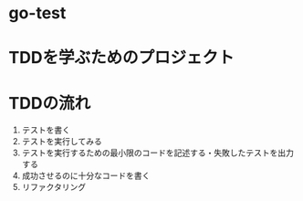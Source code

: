 # go-test

# TDDを学ぶためのプロジェクト

# TDDの流れ
1. テストを書く
2. テストを実行してみる
3. テストを実行するための最小限のコードを記述する・失敗したテストを出力する
4. 成功させるのに十分なコードを書く
5. リファクタリング